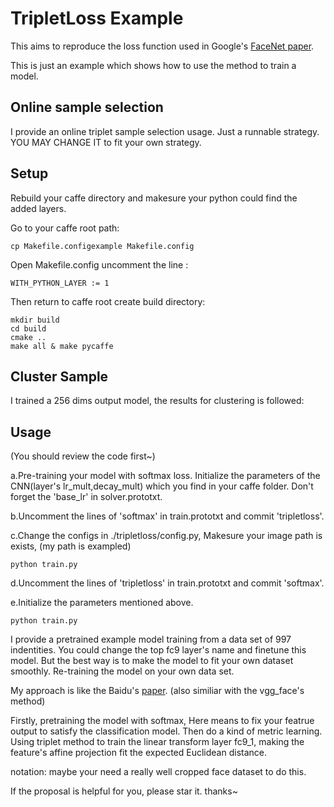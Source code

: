 # TripletLoss Example

This aims to reproduce the loss function used in Google's [FaceNet paper](http://arxiv.org/abs/1503.03832v1).

This is just an example which shows how to use the method to train a model.

## Online sample selection

I provide an online triplet sample selection usage. Just a runnable strategy. YOU MAY CHANGE IT to fit your own strategy.

## Setup

Rebuild your caffe directory and makesure your python could find the added layers.

Go to your caffe root path:
	
	cp Makefile.configexample Makefile.config
	
Open Makefile.config uncomment the line :

	WITH_PYTHON_LAYER := 1
	
Then return to caffe root create build directory:

	mkdir build
	cd build
	cmake ..
	make all & make pycaffe

## Cluster Sample

I trained a 256 dims output model, the results for clustering is followed:

## Usage

(You should review the code first~)

a.Pre-training your model with softmax loss. Initialize the parameters of the CNN(layer's lr_mult,decay_mult) which you find in your caffe folder. Don't forget the 'base_lr' in solver.prototxt.

b.Uncomment the lines of 'softmax' in train.prototxt and commit 'tripletloss'.

c.Change the configs in ./tripletloss/config.py, Makesure your image path is exists, (my path is exampled)

	python train.py

d.Uncomment the lines of 'tripletloss' in train.prototxt and commit 'softmax'.

e.Initialize the parameters mentioned above.

	python train.py
	
I provide a pretrained example model training from a data set of 997 indentities. You could change the top fc9 layer's name and finetune this model.
But the best way is to make the model to fit your own dataset smoothly. Re-training the model on your own data set.

My approach is like the Baidu's [paper](https://arxiv.org/ftp/arxiv/papers/1506/1506.07310.pdf). (also similiar with the vgg_face's method)

Firstly, pretraining the model with softmax, Here means to fix your featrue output to satisfy the classification model.
Then do a kind of metric learning. Using triplet method to train the linear transform layer fc9_1, making the feature's affine projection fit the expected Euclidean distance.

notation: maybe your need a really well cropped face dataset to do this.

If the proposal is helpful for you, please star it. thanks~
